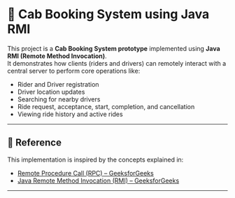 # 🚖 Cab Booking System using Java RMI

This project is a **Cab Booking System prototype** implemented using **Java RMI (Remote Method Invocation)**.  
It demonstrates how clients (riders and drivers) can remotely interact with a central server to perform core operations like:

- Rider and Driver registration  
- Driver location updates  
- Searching for nearby drivers  
- Ride request, acceptance, start, completion, and cancellation  
- Viewing ride history and active rides  

---

## 📖 Reference

This implementation is inspired by the concepts explained in:
- [Remote Procedure Call (RPC) – GeeksforGeeks](https://www.geeksforgeeks.org/operating-systems/remote-procedure-call-rpc-in-operating-system/)
- [Java Remote Method Invocation (RMI) – GeeksforGeeks](https://www.geeksforgeeks.org/java/remote-method-invocation-in-java/)

---


